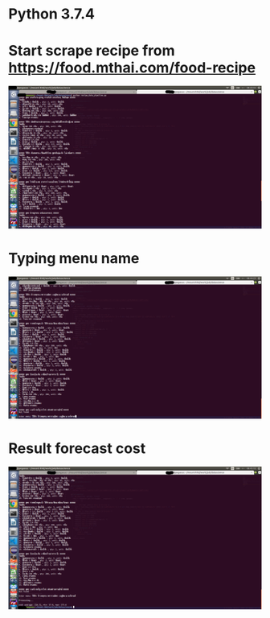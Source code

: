 # Python 3.7.4

# Start scrape recipe from https://food.mthai.com/food-recipe

![alt text](./trial-1.png)

# Typing menu name 

![alt text](./trial-2.png)

# Result forecast cost

![alt text](./trial-3.png)
